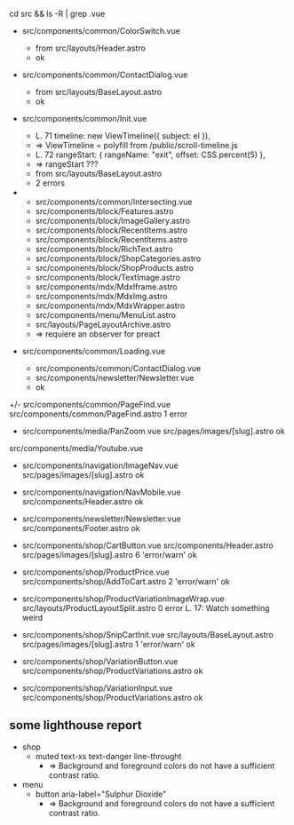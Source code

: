 cd src && ls -R | grep .vue 
* src/components/common/ColorSwitch.vue
  * from src/layouts/Header.astro
  * ok

* src/components/common/ContactDialog.vue 
  * from src/layouts/BaseLayout.astro
  * ok

* src/components/common/Init.vue
  *  L. 71 timeline: new ViewTimeline({ subject: el }),
    *  => ViewTimeline = polyfill from /public/scroll-timeline.js
  *  L. 72 rangeStart: { rangeName: "exit", offset: CSS.percent(5) },
    *  => rangeStart ???
  * from src/layouts/BaseLayout.astro
  * 2 errors

* - src/components/common/Intersecting.vue
  * src/components/block/Features.astro
  * src/components/block/ImageGallery.astro
  * src/components/block/RecentItems.astro
  * src/components/block/RecentItems.astro
  * src/components/block/RichText.astro
  * src/components/block/ShopCategories.astro
  * src/components/block/ShopProducts.astro
  * src/components/block/TextImage.astro
  * src/components/mdx/MdxIframe.astro
  * src/components/mdx/MdxImg.astro
  * src/components/mdx/MdxWrapper.astro
  * src/components/menu/MenuList.astro
  * src/layouts/PageLayoutArchive.astro
  * => requiere an observer for preact

* src/components/common/Loading.vue
  * src/components/common/ContactDialog.vue
  * src/components/newsletter/Newsletter.vue
  * ok

+/- src/components/common/PageFind.vue
  src/components/common/PageFind.astro
  1 error

* src/components/media/PanZoom.vue
  src/pages/images/[slug].astro
  ok

src/components/media/Youtube.vue
* src/components/navigation/ImageNav.vue
  src/pages/images/[slug].astro
  ok

* src/components/navigation/NavMobile.vue
  src/components/Header.astro
  ok

* src/components/newsletter/Newsletter.vue
  src/components/Footer.astro
  ok

* src/components/shop/CartButton.vue
  src/components/Header.astro
  src/pages/images/[slug].astro
  6 'error/warn'
  ok

* src/components/shop/ProductPrice.vue
  src/components/shop/AddToCart.astro
  2 'error/warn'
  ok

* src/components/shop/ProductVariationImageWrap.vue
  src/layouts/ProductLayoutSplit.astro
  0 error
  L. 17: Watch something weird

* src/components/shop/SnipCartInit.vue
  src/layouts/BaseLayout.astro
  src/pages/images/[slug].astro
  1 'error/warn'
  ok

* src/components/shop/VariationButton.vue
  src/components/shop/ProductVariations.astro
  ok

* src/components/shop/VariationInput.vue
  src/components/shop/ProductVariations.astro 
  ok

## some lighthouse report 
* shop
  * muted text-xs text-danger line-throught
    * => Background and foreground colors do not have a sufficient contrast ratio.
* menu
  * button aria-label="Sulphur Dioxide"
    * => Background and foreground colors do not have a sufficient contrast ratio.